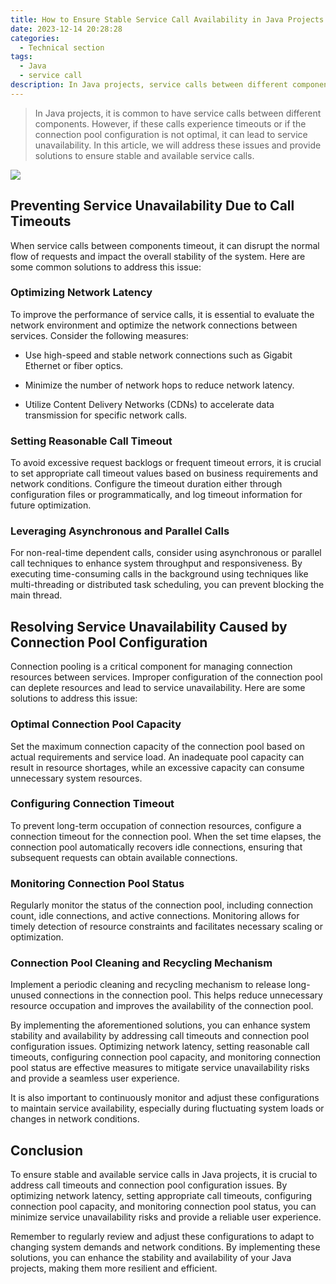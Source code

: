 ```yaml
---
title: How to Ensure Stable Service Call Availability in Java Projects
date: 2023-12-14 20:28:28
categories:
  - Technical section
tags:
  - Java
  - service call
description: In Java projects, service calls between different components are very common, and there are some problems that may cause the service to be unavailable. This article discusses some common problems and their solutions.
---
```


> In Java projects, it is common to have service calls between different components. However, if these calls experience timeouts or if the connection pool configuration is not optimal, it can lead to service unavailability. In this article, we will address these issues and provide solutions to ensure stable and available service calls.

![](https://cdn.jsdelivr.net/gh/PirlosM/image@main/20231031145610.png)

## Preventing Service Unavailability Due to Call Timeouts

When service calls between components timeout, it can disrupt the normal flow of requests and impact the overall stability of the system. Here are some common solutions to address this issue:


### Optimizing Network Latency

To improve the performance of service calls, it is essential to evaluate the network environment and optimize the network connections between services. Consider the following measures:



- Use high-speed and stable network connections such as Gigabit Ethernet or fiber optics.

- Minimize the number of network hops to reduce network latency.

- Utilize Content Delivery Networks (CDNs) to accelerate data transmission for specific network calls.


### Setting Reasonable Call Timeout

To avoid excessive request backlogs or frequent timeout errors, it is crucial to set appropriate call timeout values based on business requirements and network conditions. Configure the timeout duration either through configuration files or programmatically, and log timeout information for future optimization.


### Leveraging Asynchronous and Parallel Calls

For non-real-time dependent calls, consider using asynchronous or parallel call techniques to enhance system throughput and responsiveness. By executing time-consuming calls in the background using techniques like multi-threading or distributed task scheduling, you can prevent blocking the main thread.


## Resolving Service Unavailability Caused by Connection Pool Configuration

Connection pooling is a critical component for managing connection resources between services. Improper configuration of the connection pool can deplete resources and lead to service unavailability. Here are some solutions to address this issue:


### Optimal Connection Pool Capacity

Set the maximum connection capacity of the connection pool based on actual requirements and service load. An inadequate pool capacity can result in resource shortages, while an excessive capacity can consume unnecessary system resources.


### Configuring Connection Timeout

To prevent long-term occupation of connection resources, configure a connection timeout for the connection pool. When the set time elapses, the connection pool automatically recovers idle connections, ensuring that subsequent requests can obtain available connections.


### Monitoring Connection Pool Status

Regularly monitor the status of the connection pool, including connection count, idle connections, and active connections. Monitoring allows for timely detection of resource constraints and facilitates necessary scaling or optimization.


### Connection Pool Cleaning and Recycling Mechanism

Implement a periodic cleaning and recycling mechanism to release long-unused connections in the connection pool. This helps reduce unnecessary resource occupation and improves the availability of the connection pool.


By implementing the aforementioned solutions, you can enhance system stability and availability by addressing call timeouts and connection pool configuration issues. Optimizing network latency, setting reasonable call timeouts, configuring connection pool capacity, and monitoring connection pool status are effective measures to mitigate service unavailability risks and provide a seamless user experience.


It is also important to continuously monitor and adjust these configurations to maintain service availability, especially during fluctuating system loads or changes in network conditions.


## Conclusion

To ensure stable and available service calls in Java projects, it is crucial to address call timeouts and connection pool configuration issues. By optimizing network latency, setting appropriate call timeouts, configuring connection pool capacity, and monitoring connection pool status, you can minimize service unavailability risks and provide a reliable user experience.


Remember to regularly review and adjust these configurations to adapt to changing system demands and network conditions. By implementing these solutions, you can enhance the stability and availability of your Java projects, making them more resilient and efficient.